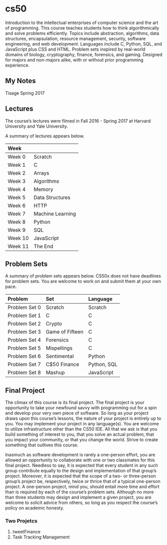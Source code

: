 # cs50
Introduction to the intellectual enterprises of computer science and the art of programming. This course teaches students how to think algorithmically and solve problems efficiently. Topics include abstraction, algorithms, data structures, encapsulation, resource management, security, software engineering, and web development. Languages include C, Python, SQL, and JavaScript plus CSS and HTML. Problem sets inspired by real-world domains of biology, cryptography, finance, forensics, and gaming. Designed for majors and non-majors alike, with or without prior programming experience.

## My Notes
Tisage
Spring 2017

## Lectures
The course’s lectures were filmed in Fall 2016 - Spring 2017 at Harvard University and Yale University.

A summary of lectures appears below.

| Week	  |					 |
|:--------|:-----------------|
| Week 0  | Scratch          |
| Week 1  | C                |
| Week 2  | Arrays           |
| Week 3  | Algorithms       |
| Week 4  | Memory           |
| Week 5  | Data Structures  |
| Week 6  | HTTP             |
| Week 7  | Machine Learning |
| Week 8  | Python           |
| Week 9  | SQL              |
| Week 10 | JavaScript       |
| Week 11 | The End          |

## Problem Sets
A summary of problem sets appears below. CS50x does not have deadlines for problem sets. You are welcome to work on and submit them at your own pace.

| Problem 	    | Set				| Language 	  |
|:--------------|:------------------|:------------|
| Problem Set 0 | Scratch			| Scratch 	  |
| Problem Set 1 | C 				| C       	  |
| Problem Set 2 | Crypto 			| C           |
| Problem Set 3 | Game of Fifteen	| C       	  |
| Problem Set 4 | Forensics 		| C       	  |
| Problem Set 5 | Mispellings 		| C       	  |
| Problem Set 6 | Sentimental		| Python  	  |
| Problem Set 7 | C$50 Finance 		| Python, SQL |
| Problem Set 8 | Mashup			| JavaScript  |


## Final Project
The climax of this course is its final project. The final project is your opportunity to take your newfound savvy with programming out for a spin and develop your very own piece of software. So long as your project draws upon this course’s lessons, the nature of your project is entirely up to you. You may implement your project in any language(s). You are welcome to utilize infrastructure other than the CS50 IDE. All that we ask is that you build something of interest to you, that you solve an actual problem, that you impact your community, or that you change the world. Strive to create something that outlives this course.

Inasmuch as software development is rarely a one-person effort, you are allowed an opportunity to collaborate with one or two classmates for this final project. Needless to say, it is expected that every student in any such group contribute equally to the design and implementation of that group’s project. Moreover, it is expected that the scope of a two- or three-person group’s project be, respectively, twice or thrice that of a typical one-person project. A one-person project, mind you, should entail more time and effort than is required by each of the course’s problem sets. Although no more than three students may design and implement a given project, you are welcome to solicit advice from others, so long as you respect the course’s policy on academic honesty.


### Two Projetcs
1. tweetFinance
2. Task Tracking Management
